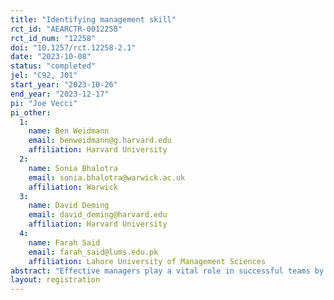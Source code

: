 ```yaml
---
title: "Identifying management skill"
rct_id: "AEARCTR-0012258"
rct_id_num: "12258"
doi: "10.1257/rct.12258-2.1"
date: "2023-10-08"
status: "completed"
jel: "C92, J01"
start_year: "2023-10-26"
end_year: "2023-12-17"
pi: "Joe Vecci"
pi_other:
  1:
    name: Ben Weidmann
    email: benweidmann@g.harvard.edu
    affiliation: Harvard University
  2:
    name: Sonia Bhalotra
    email: sonia.bhalotra@warwick.ac.uk
    affiliation: Warwick
  3:
    name: David Deming
    email: david_deming@harvard.edu
    affiliation: Harvard University
  4:
    name: Farah Said
    email: farah_said@lums.edu.pk
    affiliation: Lahore University of Management Sciences
abstract: "Effective managers play a vital role in successful teams by creating a positive and productive team environment, assigning tasks, setting clear goals and expectations, and facilitating communication and collaboration among team members. In this paper, we employ a distinctive experimental design to identify the marginal advantage of effective managers, and the specific attributes that yield the greatest benefits to team performance. Despite the increasing importance of teamwork in the modern workplace, there is limited experimental research exploring the added value of managers in raising team productivity. "
layout: registration
---
```



